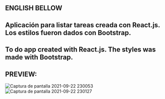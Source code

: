 ENGLISH BELLOW
--------------------------------------------------------
Aplicación para listar tareas creada con React.js.
Los estilos fueron dados con Bootstrap.
--------------------------------------------------------
To do app created with React.js.
The styles was made with Bootstrap.
--------------------------------------------------------
PREVIEW:
--------------------------------------------------------
![Captura de pantalla 2021-09-22 230053](https://user-images.githubusercontent.com/58890694/134444989-00969317-f2fb-4890-913b-cdd8f4c994d7.png)
![Captura de pantalla 2021-09-22 230127](https://user-images.githubusercontent.com/58890694/134444996-58ecd0fd-ebd4-4a92-8df0-87fafeceb0db.png)
